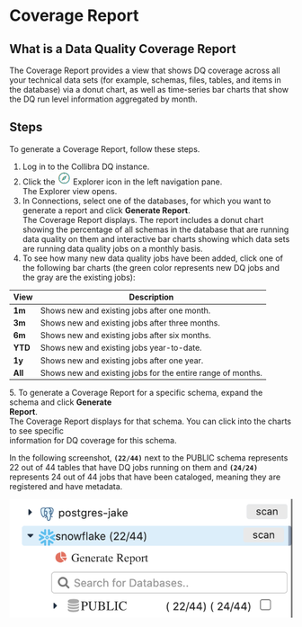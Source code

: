 # Coverage Report

## What is a Data Quality Coverage Report

The Coverage Report provides a view that shows DQ coverage across all your technical data sets (for example, schemas, files, tables, and items in the database) via a donut chart, as well as time-series bar charts that show the DQ run level information aggregated by month.

## Steps

To generate a Coverage Report, follow these steps.

1. Log in to the Collibra DQ instance.
2. Click the <img src="../../.gitbook/assets/dq-explorer-icon (1).png" alt="" data-size="original"> Explorer icon in the left navigation pane. \
   The Explorer view opens.
3. In Connections, select one of the databases, for which you want to generate a report and click **Generate Report**.\
   The Coverage Report displays. The report includes a donut chart showing the percentage of all schemas in the database that are running data quality on them and interactive bar charts showing which data sets are running data quality jobs on a monthly basis.
4. To see how many new data quality jobs have been added, click one of the following bar charts (the green color represents new DQ jobs and the gray are the existing jobs):

| View    | Description                                                 |
| ------- | ----------------------------------------------------------- |
| **1m**  | Shows new and existing jobs after one month.                |
| **3m**  | Shows new and existing jobs after three months.             |
| **6m**  | Shows new and existing jobs after six months.               |
| **YTD** | Shows new and existing jobs year-to-date.                   |
| **1y**  | Shows new and existing jobs after one year.                 |
| **All** | Shows new and existing jobs for the entire range of months. |

5\. To generate a Coverage Report for a specific schema, expand the schema and click **Generate**\
&#x20;    **Report**.\
&#x20;   The Coverage Report displays for that schema. You can click into the charts to see specific\
&#x20;    information for DQ coverage for this schema.

In the following screenshot, **`(22/44)`** next to the PUBLIC schema represents 22 out of 44 tables that have DQ jobs running on them and **`(24/24)`** represents 24 out of 44 jobs that have been cataloged, meaning they are registered and have metadata.

![](<../../.gitbook/assets/Screen Shot 2021-04-03 at 7.02.23 PM.png>)
